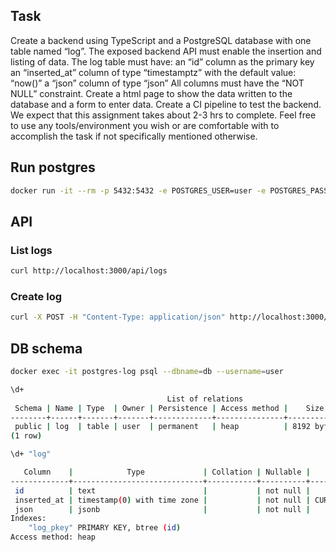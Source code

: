 ## Task

Create a backend using TypeScript and a PostgreSQL database with one table named “log”.
The exposed backend API must enable the insertion and listing of data.
The log table must have:
an “id” column as the primary key
an “inserted_at” column of type “timestamptz” with the default value: “now()”
a “json” column of type “json”
All columns must have the “NOT NULL” constraint.
Create a html page to show the data written to the database and a form to enter data.
Create a CI pipeline to test the backend.
We expect that this assignment takes about 2-3 hrs to complete. Feel free to use any tools/environment you wish or are comfortable with to accomplish the task if not specifically mentioned otherwise.

## Run postgres

```bash
docker run -it --rm -p 5432:5432 -e POSTGRES_USER=user -e POSTGRES_PASSWORD=password -e POSTGRES_DB=db --name=postgres-log postgres:17.5
```

## API

### List logs

```bash
curl http://localhost:3000/api/logs
```

### Create log

```bash
curl -X POST -H "Content-Type: application/json" http://localhost:3000/api/logs --data '{ "b": "q" }'
```

## DB schema

```bash
docker exec -it postgres-log psql --dbname=db --username=user

\d+
                                   List of relations
 Schema | Name | Type  | Owner | Persistence | Access method |    Size    | Description
--------+------+-------+-------+-------------+---------------+------------+-------------
 public | log  | table | user  | permanent   | heap          | 8192 bytes |
(1 row)

\d+ "log"

   Column    |            Type             | Collation | Nullable |      Default      | Storage  | Compression | Stats target | Description
-------------+-----------------------------+-----------+----------+-------------------+----------+-------------+--------------+-------------
 id          | text                        |           | not null |                   | extended |             |              |
 inserted_at | timestamp(0) with time zone |           | not null | CURRENT_TIMESTAMP | plain    |             |              |
 json        | jsonb                       |           | not null |                   | extended |             |              |
Indexes:
    "log_pkey" PRIMARY KEY, btree (id)
Access method: heap
```
